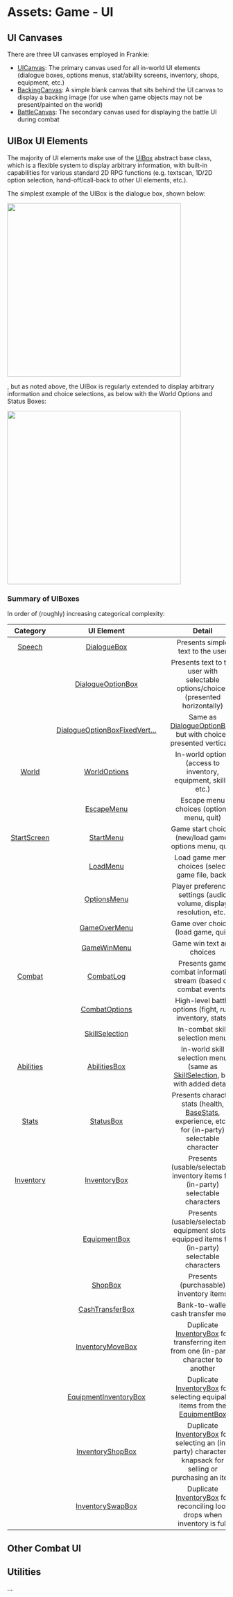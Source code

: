 # Assets:  Game - UI

## UI Canvases

There are three UI canvases employed in Frankie:
* [UICanvas](./World/UI%20Canvas.prefab):  The primary canvas used for all in-world UI elements (dialogue boxes, options menus, stat/ability screens, inventory, shops, equipment, etc.)
* [BackingCanvas](./World/BackingCanvas.prefab):  A simple blank canvas that sits behind the UI canvas to display a backing image (for use when game objects may not be present/painted on the world)
* [BattleCanvas](./Combat/Battle%20Canvas.prefab):  The secondary canvas used for displaying the battle UI during combat 

## UIBox UI Elements

The majority of UI elements make use of the [UIBox](../../Scripts/Utils/UIBox/) abstract base class, which is a flexible system to display arbitrary information, with built-in capabilities for various standard 2D RPG functions (e.g. textscan, 1D/2D option selection, hand-off/call-back to other UI elements, etc.).  

The simplest example of the UIBox is the dialogue box, shown below:

<img src="../../../InfoTools/Documentation/Game/UI/ExampleUIBox-DialogueBox.png" width="400">

, but as noted above, the UIBox is regularly extended to display arbitrary information and choice selections, as below with the World Options and Status Boxes:

<img src="../../../InfoTools/Documentation/Game/UI/ExampleUIBox-WorldOptions-Status.png" width="400">

### Summary of UIBoxes

In order of (roughly) increasing categorical complexity:

|      Category       |                 UI Element                 |       | Detail |
| :-----------------: | :----------------------------------------: | :---: | :------------: |
| [Speech](./Speech/) | [DialogueBox](./Speech/DialogueBox.prefab) |       |    Presents simple text to the user    |
| | [DialogueOptionBox](./Speech/DialogueOptionBox.prefab) | | Presents text to the user with selectable options/choices (presented horizontally) |
| | [DialogueOptionBoxFixedVert…](./Speech/DialogueOptionBoxFixedVerticalOptions.prefab) | | Same as [DialogueOptionBox](./Speech/DialogueOptionBox.prefab), but with choices presented vertically |
| [World](./World/) | [WorldOptions](./World/WorldOptions.prefab) | | In-world options (access to inventory, equipment, skills, etc.) |
| | [EscapeMenu](./World/EscapeMenu.prefab) | | Escape menu choices (options menu, quit) |
| [StartScreen](./StartScreen/) | [StartMenu](./StartScreen/StartMenu.prefab) | | Game start choices (new/load game, options menu, quit) |
|  | [LoadMenu](./StartScreen/LoadMenu.prefab) | | Load game menu choices (select game file, back) |
|  | [OptionsMenu](./StartScreen/OptionsMenu.prefab) | | Player preferences settings (audio volume, display resolution, etc.) |
|  | [GameOverMenu](./StartScreen/GameOverMenu.prefab) | | Game over choices (load game, quit) |
|  | [GameWinMenu](./StartScreen/GameWinMenu.prefab) | | Game win text and choices |
| [Combat](./Combat/) | [CombatLog](./Combat/MainBattleEntities/CombatLog.prefab) | | Presents game combat information stream (based on combat events) |
|  | [CombatOptions](./Combat/MainBattleEntities/CombatOptions.prefab) | | High-level battle options (fight, run, inventory, stats) |
|  | [SkillSelection](./Combat/MainBattleEntities/SkillSelection.prefab) | | In-combat skill selection menu |
| [Abilities](./Abilities/) | [AbilitiesBox](./Abilities/AbilitiesBox.prefab) | | In-world skill selection menu (same as [SkillSelection](./Combat/MainBattleEntities/SkillSelection.prefab), but with added detail) |
| [Stats](./Stats/) | [StatusBox](./Stats/StatusBox.prefab) | | Presents character stats (health, [BaseStats](../../Scripts/Stats/BaseStats.cs), experience, etc.) for (in-party) selectable character |
| [Inventory](./Inventory/) | [InventoryBox](./Inventory/InventoryBox.prefab) | | Presents (usable/selectable) inventory items for (in-party) selectable characters |
|  | [EquipmentBox](./Inventory/EquipmentBox.prefab) | | Presents (usable/selectable) equipment slots & equipped items for (in-party) selectable characters |
|  | [ShopBox](./Inventory/ShopBox.prefab) | | Presents (purchasable) inventory items |
|  | [CashTransferBox](./Inventory/CashTransferBox.prefab) | | Bank-to-wallet cash transfer menu |
|  | [InventoryMoveBox](./Inventory/InventoryMoveBox.prefab) | | Duplicate [InventoryBox](./Inventory/InventoryBox.prefab) for transferring items from one (in-party) character to another |
|  | [EquipmentInventoryBox](./Inventory/EquipmentInventoryBox.prefab) | | Duplicate [InventoryBox](./Inventory/InventoryBox.prefab) for selecting equipable items from the [EquipmentBox](./Inventory/EquipmentBox.prefab)  |
|  | [InventoryShopBox](./Inventory/InventoryShopBox.prefab) | | Duplicate [InventoryBox](./Inventory/InventoryBox.prefab) for selecting an (in-party) character's knapsack for selling or purchasing an item |
|  | [InventorySwapBox](./Inventory/InventorySwapBox.prefab) | | Duplicate [InventoryBox](./Inventory/InventoryBox.prefab) for reconciling loot drops when inventory is full |

## Other Combat UI



## Utilities

…

